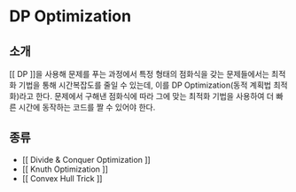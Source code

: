 # DP Optimization

## 소개

[[ DP ]]을 사용해 문제를 푸는 과정에서 특정 형태의 점화식을 갖는 문제들에서는 최적화 기법을 통해 시간복잡도를 줄일 수 있는데, 이를 DP Optimization(동적 계획법 최적화)라고 한다. 문제에서 구해낸 점화식에 따라 그에 맞는 최적화 기법을 사용하여 더 빠른 시간에 동작하는 코드를 짤 수 있어야 한다.

## 종류

* [[ Divide \& Conquer Optimization ]]
* [[ Knuth Optimization ]]
* [[ Convex Hull Trick ]]

